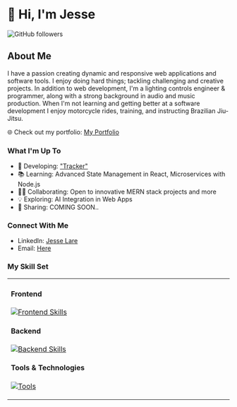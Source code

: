 # 🤘 Hi, I'm Jesse

![GitHub followers](https://img.shields.io/github/followers/SideControlJS?style=social)

## About Me
I have a passion creating dynamic and responsive web applications and software tools. I enjoy doing hard things; tackling challenging and creative projects. In addition to web development, I'm a lighting controls engineer & programmer, along with a strong background in audio and music production. When I'm not learning and getting better at a software development I enjoy motorcycle rides, training, and instructing Brazilian Jiu-Jitsu. 

🌐 Check out my portfolio: [My Portfolio](https://jl-react-portfolio.netlify.app/)

### What I'm Up To
- 🔧 Developing: ["Tracker"](https://github.com/SideControlJS/tracker)
- 📚 Learning: Advanced State Management in React, Microservices with Node.js
- 👨‍💻 Collaborating: Open to innovative MERN stack projects and more
- 💡 Exploring: AI Integration in Web Apps
- 📢 Sharing: COMING SOON..

### Connect With Me
- LinkedIn: [Jesse Lare](www.linkedin.com/in/jesselare)
- Email: [Here](mailto:twelvedust@outlook.com)

### My Skill Set
<table><tr><td valign="top" width="33%">

#### Frontend  
[![Frontend Skills](https://skillicons.dev/icons?i=html,css,bootstrap,js,react,vite,tailwind,jquery,babel&perline=10)](https://skillicons.dev)

#### Backend  
[![Backend Skills](https://skillicons.dev/icons?i=nodejs,express,mongodb,mysql&perline=10)](https://skillicons.dev)

#### Tools & Technologies  
[![Tools](https://skillicons.dev/icons?i=git,bash,visualstudio,github,netlify,postman,md,githubactions,gitlab,graphql,heroku,jest,lua&perline=10)](https://skillicons.dev)


